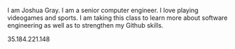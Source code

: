 I am Joshua Gray. I am a senior computer engineer. I love playing videogames and sports. I am taking this class to learn more about software engineering as well as to strengthen my Github skills.

35.184.221.148
